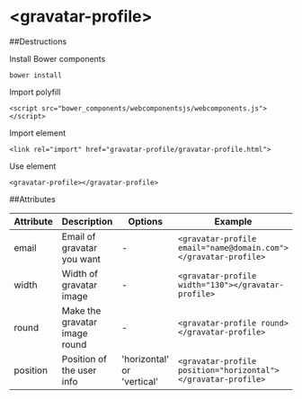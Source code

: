 &lt;gravatar-profile&gt;
============

##Destructions

Install Bower components
```
bower install
```

Import polyfill
```
<script src="bower_components/webcomponentsjs/webcomponents.js"></script>
```

Import element
```
<link rel="import" href="gravatar-profile/gravatar-profile.html">
```

Use element
```
<gravatar-profile></gravatar-profile>
```

##Attributes

| Attribute  | Description | Options | Example  | Default  |
|---|---|---|---|---|
| email  | Email of gravatar you want | - | ```<gravatar-profile email="name@domain.com"></gravatar-profile>``` | - |
| width | Width of gravatar image | - | ```<gravatar-profile width="130"></gravatar-profile>``` | 80 |
| round | Make the gravatar image round | - | ```<gravatar-profile round></gravatar-profile>``` | false |
| position | Position of the user info | 'horizontal' or 'vertical' | ```<gravatar-profile position="horizontal"></gravatar-profile>``` | vertical |
